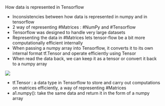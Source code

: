 
How data is represented in Tensorflow
- Inconsistencies between how data is represented in numpy and in tensorflow
- 2 way of representing #Matrices : #NumPy  and #Tensorflow
- Tensorflow was designed to handle very large datasets
- Representing the data in #Matrices lets tensor-flow be a bit more computationally efficient internally
- When passing a numpy array into Tensorflow, it converts it to its own internal format tf.Tensor and operate efficiently using Tensor
- When read the data back, we can keep it as a tensor or convert it back to a numpy array


![](Pasted%20image%2020221212175304.png)
- tf.Tensor : a data type in Tensorflow to store and carry out computations on matrices efficiently, a way of representing #Matrices 
- a1.numpy(): take the same data and return it in the form of a numpy array
